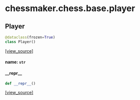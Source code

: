 <a id="chessmaker.chess.base.player"></a>

# chessmaker.chess.base.player

<a id="chessmaker.chess.base.player.Player"></a>

## Player

```python
@dataclass(frozen=True)
class Player()
```

[[view_source]](https://github.com/WolfDWyc/ChessMaker/blob/9dc1415fe58befbc9ce03492c419fa5aae04d245/chessmaker\chess\base\player.py#L6)

<a id="chessmaker.chess.base.player.Player.name"></a>

#### name: `str`

<a id="chessmaker.chess.base.player.Player.__repr__"></a>

#### \_\_repr\_\_

```python
def __repr__()
```

[[view_source]](https://github.com/WolfDWyc/ChessMaker/blob/9dc1415fe58befbc9ce03492c419fa5aae04d245/chessmaker\chess\base\player.py#L13)

